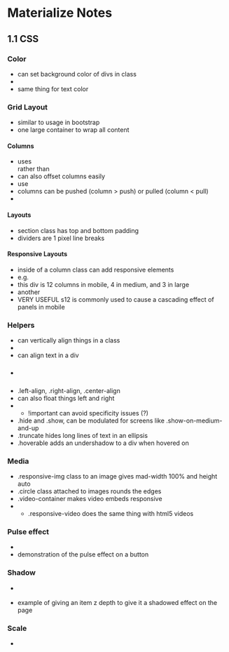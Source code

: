 # Materialize Notes

## 1.1 CSS

### Color
* can set background color of divs in class
* <div class="card-panel teal lighten-2">
* same thing for text color

### Grid Layout
* similar to usage in bootstrap
*  one large container to wrap all content
#### Columns
* uses <div class="col s1"> rather than <div class="col-md-1">
* can also offset columns easily
* use <div class="col s6 offset-s6">
* columns can be pushed (column > push) or pulled (column < pull)
* <div class="col s7 push-s5">
#### Layouts
* section class has top and bottom padding
* dividers are 1 pixel line breaks
#### Responsive Layouts
* inside of a column class can add responsive elements
* e.g. <div class="col s12 m4 l3"> 
* this div is 12 columns in mobile, 4 in medium, and 3 in large
* another <div class="col s12 m6">
* VERY USEFUL s12 is commonly used to cause a cascading effect of panels in mobile
### Helpers
* can vertically align things in a class
* <div class="valign-wrapper">
* can align text in a div 
* <h5 class="left-align">
* .left-align, .right-align, .center-align
* can also float things left and right 
* - !important can avoid specificity issues (?)
* .hide and .show, can be modulated for screens like .show-on-medium-and-up 
* .truncate hides long lines of text in an ellipsis
* .hoverable adds an undershadow to a div when hovered on
### Media
* .responsive-img class to an image gives mad-width 100% and height auto
* .circle class attached to images rounds the edges
* .video-container makes video embeds responsive
* - .responsive-video does the same thing with html5 videos
### Pulse effect
* <a class="btn btn-floating pulse btn-large">
* demonstration of the pulse effect on a button
### Shadow
* <p class="z-depth-1"></p>
* example of giving an item z depth to give it a shadowed effect on the page
### Scale
* <a class = "scale-transition">